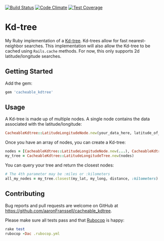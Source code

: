 [![Build Status](https://travis-ci.org/aaronFranssell/cacheable_kdtree.svg?branch=master)](https://travis-ci.org/aaronFranssell/cacheable_kdtree)
[![Code Climate](https://codeclimate.com/github/aaronFranssell/cacheable_kdtree/badges/gpa.svg)](https://codeclimate.com/github/aaronFranssell/cacheable_kdtree)
[![Test Coverage](https://codeclimate.com/github/aaronFranssell/cacheable_kdtree/badges/coverage.svg)](https://codeclimate.com/github/aaronFranssell/cacheable_kdtree/coverage)

# Kd-tree

My Ruby implementation of a [Kd-tree](https://en.wikipedia.org/wiki/K-d_tree). Kd-trees allow for fast nearest-neighbor searches. This implementation will also allow the Kd-tree to be cached using ```Rails.cache``` methods. For now, this only supports 2d latitude/longitude searches.

## Getting Started

Add the gem:

```ruby
gem 'cacheable_kdtree'
```

## Usage

A Kd-tree is made up of multiple nodes. A single node contains the data associated with the latitude/longitude:

```ruby
CacheableKdtree::LatitudeLongitudeNode.new(your_data_here, latitude_of_your_data, longitude_of_your_data)
```

Once you have an array of nodes, you can create a Kd-tree:
```ruby
nodes = [CacheableKdtree::LatitudeLongitudeNode.new(...), CacheableKdtree::LatitudeLongitudeNode.new(...)]
my_tree = CacheableKdtree::LatitudeLongitudeTree.new(nodes)
```

You can query your tree and return the closest nodes:
```ruby
# The 4th parameter may be :miles or :kilometers
all_my_nodes = my_tree.closest(my_lat, my_long, distance, :kilometers)
```

## Contributing

Bug reports and pull requests are welcome on GitHub at https://github.com/aaronFranssell/cacheable_kdtree.

Please make sure all tests pass and that [Rubocop](https://github.com/bbatsov/rubocop) is happy:
```ruby
rake test
rubocop -Dac .rubocop.yml
```


